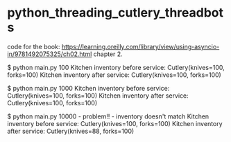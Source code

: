# python_threading_cutlery_threadbots
code for the book: https://learning.oreilly.com/library/view/using-asyncio-in/9781492075325/ch02.html
chapter 2.

$ python main.py 100
Kitchen inventory before service: Cutlery(knives=100, forks=100)
Kitchen inventory after service: Cutlery(knives=100, forks=100)

$ python main.py 1000
Kitchen inventory before service: Cutlery(knives=100, forks=100)
Kitchen inventory after service: Cutlery(knives=100, forks=100)

$ python main.py 10000 - problem!! - inventory doesn't match
Kitchen inventory before service: Cutlery(knives=100, forks=100)
Kitchen inventory after service: Cutlery(knives=88, forks=100)
